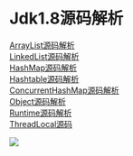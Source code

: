 # Jdk1.8源码解析<br/>
<a href="https://blog.csdn.net/qq_27276045/article/details/88892219">ArrayList源码解析</a><br/>
<a href="https://blog.csdn.net/qq_27276045/article/details/88894953">LinkedList源码解析</a><br/>
<a href="https://blog.csdn.net/qq_27276045/article/details/88897025">HashMap源码解析</a><br/>
<a href="https://blog.csdn.net/qq_27276045/article/details/88892615">Hashtable源码解析</a><br/>
<a href="https://blog.csdn.net/qq_27276045/article/details/88896617">ConcurrentHashMap源码解析</a><br/>
<a href="https://blog.csdn.net/qq_27276045/article/details/88894885">Object源码解析</a><br/>
<a href="https://blog.csdn.net/qq_27276045/article/details/88891315">Runtime源码解析</a><br/>
<a href="https://github.com/wupeixuan/JDKSourceCode1.8/blob/master/src/java/lang/ThreadLocal.java">ThreadLocal源码</a><br/>

![](https://img2018.cnblogs.com/blog/1356806/201910/1356806-20191024093853543-577949041.png)

